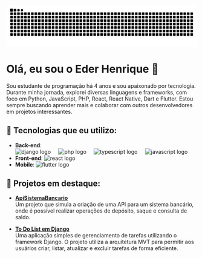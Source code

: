 
<img src="https://raw.githubusercontent.com/EderH3nr963/EderH3nr963/output/snake.svg" alt="Snake animation" />

###

# Olá, eu sou o Eder Henrique 👋

Sou estudante de programação há 4 anos e sou apaixonado por tecnologia. Durante minha jornada, explorei diversas linguagens e frameworks, com foco em Python, JavaScript, PHP, React, React Native, Dart e Flutter. Estou sempre buscando aprender mais e colaborar com outros desenvolvedores em projetos interessantes.

## 🚀 Tecnologias que eu utilizo:
- **Back-end**:
  <br>
  <img src="https://cdn.jsdelivr.net/gh/devicons/devicon/icons/django/django-plain.svg" height="40" alt="django logo"  />
  <img width="12" />
  <img src="https://cdn.jsdelivr.net/gh/devicons/devicon/icons/php/php-original.svg" height="40" alt="php logo"  />
  <img width="12" />
  <img src="https://cdn.jsdelivr.net/gh/devicons/devicon/icons/typescript/typescript-original.svg" height="40" alt="typescript logo"  />
  <img width="12" />
  <img src="https://cdn.jsdelivr.net/gh/devicons/devicon/icons/javascript/javascript-original.svg" height="40" alt="javascript logo"  />
  <img width="12" />
- **Front-end**:
  <img src="https://cdn.jsdelivr.net/gh/devicons/devicon/icons/react/react-original.svg" height="40" alt="react logo"  />
  <img width="12" />
- **Mobile**:
  <img src="https://cdn.jsdelivr.net/gh/devicons/devicon/icons/flutter/flutter-original.svg" height="40" alt="flutter logo"  />
  <img width="12" />

## 📂 Projetos em destaque:
- **[ApiSistemaBancario](https://github.com/EderH3nr963/apiSistemaBancario.git)**  
  Um projeto que simula a criação de uma API para um sistema bancário, onde é possível realizar operações de depósito, saque e consulta de saldo.

- **[To Do List em Django](https://github.com/EderH3nr963/toDoListDjango.git)**  
Uma aplicação simples de gerenciamento de tarefas utilizando o framework Django. O projeto utiliza a arquitetura MVT para permitir aos usuários criar, listar, atualizar e excluir tarefas de forma eficiente.

###





